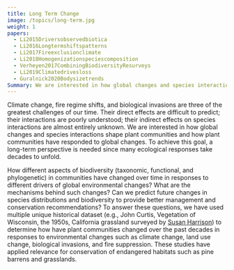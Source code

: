 ```yaml
---
title: Long Term Change
image: /topics/long-term.jpg
weight: 1
papers:
  - Li2015Driversobservedbiotica
  - Li2016Longtermshiftspatterns
  - Li2017Fireexclusionclimate
  - Li2018Homogenizationspeciescomposition
  - Verheyen2017CombiningBiodiversityResurveys
  - Li2019Climatedrivesloss
  - Guralnick2020Bodysizetrends
Summary: We are interested in how global changes and species interactions shape plant communities and how plant communities have responded to global changes. To achieve this goal, a long-term perspective is needed since many ecological responses take decades to unfold.
---
```


Climate change, fire regime shifts, and biological invasions are three of the greatest challenges of our time. Their direct effects are difficult to predict; their interactions are poorly understood; their indirect effects on species interactions are almost entirely unknown. We are interested in how global changes and species interactions shape plant communities and how plant communities have responded to global changes. To achieve this goal, a long-term perspective is needed since many ecological responses take decades to unfold.

How different aspects of biodiversity (taxonomic, functional, and phylogenetic) in communities have changed over time in responses to different drivers of global environmental changes? What are the mechanisms behind such changes? Can we predict future changes in species distributions and biodiversity to provide better management and conservation recommendations? To answer these questions, we have used multiple unique historical dataset (e.g., John Curtis, Vegetation of Wisconsin, the 1950s, California grassland surveyed by [Susan Harrison](https://biology.ucdavis.edu/people/susan-harrison)) to determine how have plant communities changed over the past decades in responses to environmental changes such as climate change, land use change, biological invasions, and fire suppression. These studies have applied relevance for conservation of endangered habitats such as pine barrens and grasslands.
